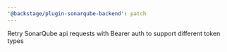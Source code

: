 ```yaml
---
'@backstage/plugin-sonarqube-backend': patch
---
```


Retry SonarQube api requests with Bearer auth to support different token types
